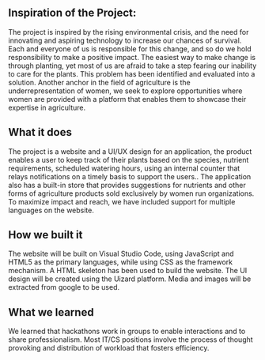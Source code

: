 ## Inspiration of the Project:
The project is inspired by the rising environmental crisis, and the need for innovating and aspiring technology to increase our chances of survival. Each and everyone of us is responsible for this change, and so do we hold responsibility to make a positive impact. The easiest way to make change is through planting, yet most of us are afraid to take a step fearing our inability to care for the plants. This problem has been identified and evaluated into a solution. Another anchor in the field of agriculture is the underrepresentation of women, we seek to explore opportunities where women are provided with a platform that enables them to showcase their expertise in agriculture.

## What it does
The project is a website and a UI/UX design for an application, the product enables a user to keep track of their plants based on the species, nutrient requirements, scheduled watering hours, using an internal counter that relays notifications on a timely basis to support the users.. The application also has a built-in store that provides suggestions for nutrients and other forms of agriculture products sold exclusively by women run organizations. To maximize impact and reach, we have included support for multiple languages on the website.


## How we built it
The website will be built on Visual Studio Code, using JavaScript and HTML5 as the primary languages, while using CSS as the framework mechanism. A HTML skeleton has been used to build the website. The UI design will be created using the Uizard platform. Media and images will be extracted from google to be used.


## What we learned
We learned that hackathons work in groups to enable interactions and to share professionalism. Most IT/CS positions involve the process of thought provoking and distribution of workload that fosters efficiency.


